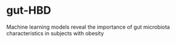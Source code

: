 # gut-HBD
Machine learning models reveal the importance of gut microbiota characteristics in subjects with obesity

